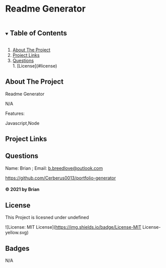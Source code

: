 # Readme Generator





<!-- TABLE OF CONTENTS -->
<details open="open">
<summary><h2 style="display: inline-block">Table of Contents</h2></summary>
<ol>
<li><a href="#about-the-project">About The Project</a></li>
<li><a href="#project-links">Project Links</a></li>
<li><a href="#contact">Questions</a></li>
1. [License](#license) 
</ol>
</details>



<!-- ABOUT THE PROJECT -->
## About The Project

Readme Generator

N/A


Features:

Javascript,Node

<!-- PROJECT LINKS -->
## Project Links



<!-- Questions -->
## Questions

Name: Brian ; Email: b.breedlove@outlook.com

https://github.com/Cerberus0013/portfolio-generator

<h4 class="text-dark">&copy; 2021 by Brian</h4>

## License

  This Project is licesned under undefined

![License: MIT License](https://img.shields.io/badge/License-MIT License-yellow.svg)

## Badges

N/A


